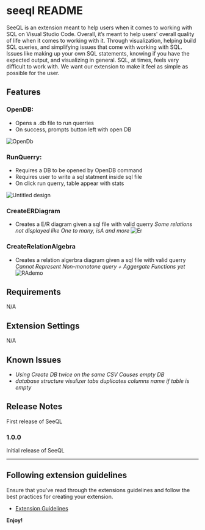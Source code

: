 # seeql README

SeeQL is an extension meant to help users when it comes to working with SQL on Visual Studio Code. Overall, it’s meant to help users' overall quality of life when it comes to working with it. Through visualization, helping build SQL queries, and simplifying issues that come with working with SQL. Issues like making up your own SQL statements, knowing if you have the expected output, and visualizing in general. SQL, at times, feels very difficult to work with. We want our extension to make it feel as simple as possible for the user.

## Features
### OpenDB:
- Opens a .db file to run querries
- On success, prompts button left with open DB
  
![OpenDb](https://github.com/user-attachments/assets/d2f46ef4-ebaf-448b-a850-346abb6017bd)

### RunQuerry:
- Requires a DB to be opened by OpenDB command
- Requires user to write a sql statment inside sql file
- On click run querry, table appear with stats
  
![Untitled design](https://github.com/user-attachments/assets/101095d3-358a-4217-9bb0-637da8ddb78f)

### CreateERDiagram
- Creates a E/R diagram given a sql file with valid querry
*Some relations not displayed like One to many, isA and more* 
![Er](https://github.com/user-attachments/assets/2d6bdae5-aef5-4c68-a659-32790cfab2ff)

### CreateRelationAlgebra
- Creates a relation algerbra diagram given a sql file with valid querry
  *Cannot Represent Non-monotone query + Aggergate Functions yet*
  ![RAdemo](https://github.com/user-attachments/assets/15590a33-5a54-40d3-88a6-8263a9ae510b)

## Requirements

N/A

## Extension Settings

N/A

## Known Issues

- *Using Create DB twice on the same CSV Causes empty DB*
- *database structure visulizer tabs duplicates columns name if table is empty*

## Release Notes

First release of SeeQL

### 1.0.0

Initial release of SeeQL

---

## Following extension guidelines

Ensure that you've read through the extensions guidelines and follow the best practices for creating your extension.

* [Extension Guidelines](https://code.visualstudio.com/api/references/extension-guidelines)

**Enjoy!**
